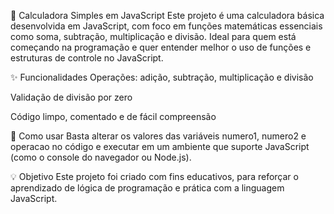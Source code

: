🧮 Calculadora Simples em JavaScript
Este projeto é uma calculadora básica desenvolvida em JavaScript, com foco em funções matemáticas essenciais como soma, subtração, multiplicação e divisão. Ideal para quem está começando na programação e quer entender melhor o uso de funções e estruturas de controle no JavaScript.

✨ Funcionalidades
Operações: adição, subtração, multiplicação e divisão

Validação de divisão por zero

Código limpo, comentado e de fácil compreensão

🚀 Como usar
Basta alterar os valores das variáveis numero1, numero2 e operacao no código e executar em um ambiente que suporte JavaScript (como o console do navegador ou Node.js).

💡 Objetivo
Este projeto foi criado com fins educativos, para reforçar o aprendizado de lógica de programação e prática com a linguagem JavaScript.
